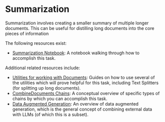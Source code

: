 # Summarization

Summarization involves creating a smaller summary of multiple longer documents.
This can be useful for distilling long documents into the core pieces of information

The following resources exist:
- [Summarization Notebook](/modules/chains/combine_docs_examples/summarize.ipynb): A notebook walking through how to accomplish this task.

Additional related resources include:
- [Utilities for working with Documents](/modules/utils/how_to_guides.rst): Guides on how to use several of the utilities which will prove helpful for this task, including Text Splitters (for splitting up long documents).
- [CombineDocuments Chains](/modules/chains/combine_docs.md): A conceptual overview of specific types of chains by which you can accomplish this task.
- [Data Augmented Generation](combine_docs.md): An overview of data augmented generation, which is the general concept of combining external data with LLMs (of which this is a subset).
